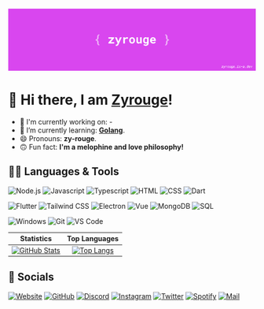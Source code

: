 [![](./media/banner.png)](https://zyrouge.is-a.dev/)

# 👋 Hi there, I am [Zyrouge](https://zyrouge.is-a.dev/)!

-   🔭 I'm currently working on: -
-   🌱 I’m currently learning: **[Golang](https://go.dev/)**.
-   😄 Pronouns: **zy-rouge**.
-   🙃 Fun fact: **I'm a melophine and love philosophy!**

## 👨‍💻 Languages & Tools

![Node.js](https://img.shields.io/static/v1?style=flat-square&label=&message=Node.js&color=d946ef&logo=nodedotjs&logoColor=ffffff)
![Javascript](https://img.shields.io/static/v1?style=flat-square&label=&message=Javascript&color=d946ef&logo=javascript&logoColor=ffffff)
![Typescript](https://img.shields.io/static/v1?style=flat-square&label=&message=Typescript&color=d946ef&logo=typescript&logoColor=ffffff)
![HTML](https://img.shields.io/static/v1?style=flat-square&label=&message=HTML&color=d946ef&logo=html5&logoColor=ffffff)
![CSS](https://img.shields.io/static/v1?style=flat-square&label=&message=CSS&color=d946ef&logo=css3&logoColor=ffffff)
![Dart](https://img.shields.io/static/v1?style=flat-square&label=&message=Dart&color=d946ef&logo=dart&logoColor=ffffff)

![Flutter](https://img.shields.io/static/v1?style=flat-square&label=&message=Flutter&color=d946ef&logo=flutter&logoColor=ffffff)
![Tailwind CSS](https://img.shields.io/static/v1?style=flat-square&label=&message=Tailwind%20CSS&color=d946ef&logo=tailwindcss&logoColor=ffffff)
![Electron](https://img.shields.io/static/v1?style=flat-square&label=&message=Electron&color=d946ef&logo=electron&logoColor=ffffff)
![Vue](https://img.shields.io/static/v1?style=flat-square&label=&message=Vue&color=d946ef&logo=vuedotjs&logoColor=ffffff)
![MongoDB](https://img.shields.io/static/v1?style=flat-square&label=&message=MongoDB&color=d946ef&logo=mongodb&logoColor=ffffff)
![SQL](https://img.shields.io/static/v1?style=flat-square&label=&message=Tailwind%20CSS&color=d946ef&logo=sqlite&logoColor=ffffff)

![Windows](https://img.shields.io/static/v1?style=flat-square&label=&message=Windows&color=d946ef&logo=windows&logoColor=ffffff)
![Git](https://img.shields.io/static/v1?style=flat-square&label=&message=Git&color=d946ef&logo=git&logoColor=ffffff)
![VS Code](https://img.shields.io/static/v1?style=flat-square&label=&message=VS%20Code&color=d946ef&logo=visualstudiocode&logoColor=ffffff)

|                                                                                                             Statistics                                                                                                             |                                                                                                               Top Languages                                                                                                               |
| :--------------------------------------------------------------------------------------------------------------------------------------------------------------------------------------------------------------------------------: | :---------------------------------------------------------------------------------------------------------------------------------------------------------------------------------------------------------------------------------------: |
| [![GitHub Stats](https://github-readme-stats.vercel.app/api?username=zyrouge&show_icons=true&hide_border=true&title_color=D946EF&text_color=D946EF&icon_color=a234b3&bg_color=000000&hide_title=true)](https://github.com/zyrouge) | [![Top Langs](https://github-readme-stats.vercel.app/api/top-langs/?username=zyrouge&layout=compact&hide_border=true&title_color=D946EF&text_color=D946EF&icon_color=D946EF&bg_color=000000&hide_title=true)](https://github.com/zyrouge) |

## 💜 Socials

[![Website](https://img.shields.io/static/v1?style=flat-square&label=&message=Website&color=d946ef&logo=aboutdotme&logoColor=ffffff)](https:///zyrouge.is-a.dev/)
[![GitHub](https://img.shields.io/static/v1?style=flat-square&label=&message=GitHub&color=d946ef&logo=github&logoColor=ffffff)](https://github.com/zyrouge)
[![Discord](https://img.shields.io/static/v1?style=flat-square&label=&message=Discord&color=d946ef&logo=discord&logoColor=ffffff)](https://zyrouge.is-a.dev/redirect/discord)
[![Instagram](https://img.shields.io/static/v1?style=flat-square&label=&message=Instagram&color=d946ef&logo=instagram&logoColor=ffffff)](https://zyrouge.is-a.dev/redirect/discord)
[![Twitter](https://img.shields.io/static/v1?style=flat-square&label=&message=Twitter&color=d946ef&logo=twitter&logoColor=ffffff)](https://zyrouge.is-a.dev/redirect/discord)
[![Spotify](https://img.shields.io/static/v1?style=flat-square&label=&message=Spotify&color=d946ef&logo=spotify&logoColor=ffffff)](https://open.spotify.com/user/1j18hwidprlbek2qngojdan7d)
[![Mail](https://img.shields.io/static/v1?style=flat-square&label=&message=Mail&color=d946ef&logo=gmail&logoColor=ffffff)](mailto:zyrouge@gmail.com)
